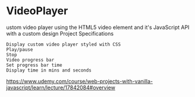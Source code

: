 # VideoPlayer
ustom video player using the HTML5 video element and it's JavaScript API with a custom design
Project Specifications

    Display custom video player styled with CSS
    Play/pause
    Stop
    Video progress bar
    Set progress bar time
    Display time in mins and seconds

https://www.udemy.com/course/web-projects-with-vanilla-javascript/learn/lecture/17842084#overview
